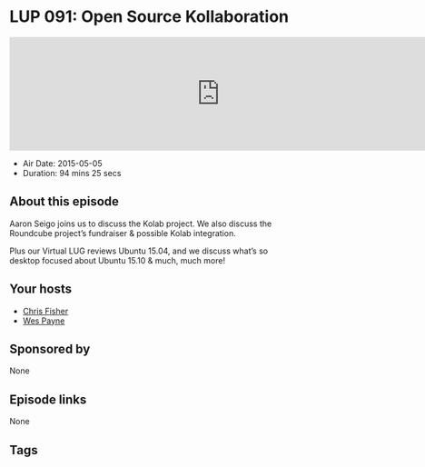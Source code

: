 # LUP 091: Open Source Kollaboration

<iframe src="https://player.fireside.fm/v2/RUkczH-V+IhRExNPq?theme=dark" width="740" height="200" frameborder="0" scrolling="no"></iframe>

* Air Date: 2015-05-05
* Duration: 94 mins 25 secs

## About this episode

Aaron Seigo joins us to discuss the Kolab project. We also discuss the Roundcube project’s fundraiser & possible Kolab integration.

Plus our Virtual LUG reviews Ubuntu 15.04, and we discuss what’s so desktop focused about Ubuntu 15.10 & much, much more!

## Your hosts
* [Chris Fisher](https://linuxunplugged.com/hosts/chrislas)
* [Wes Payne](https://linuxunplugged.com/hosts/wes)

## Sponsored by

None



## Episode links

None



## Tags

